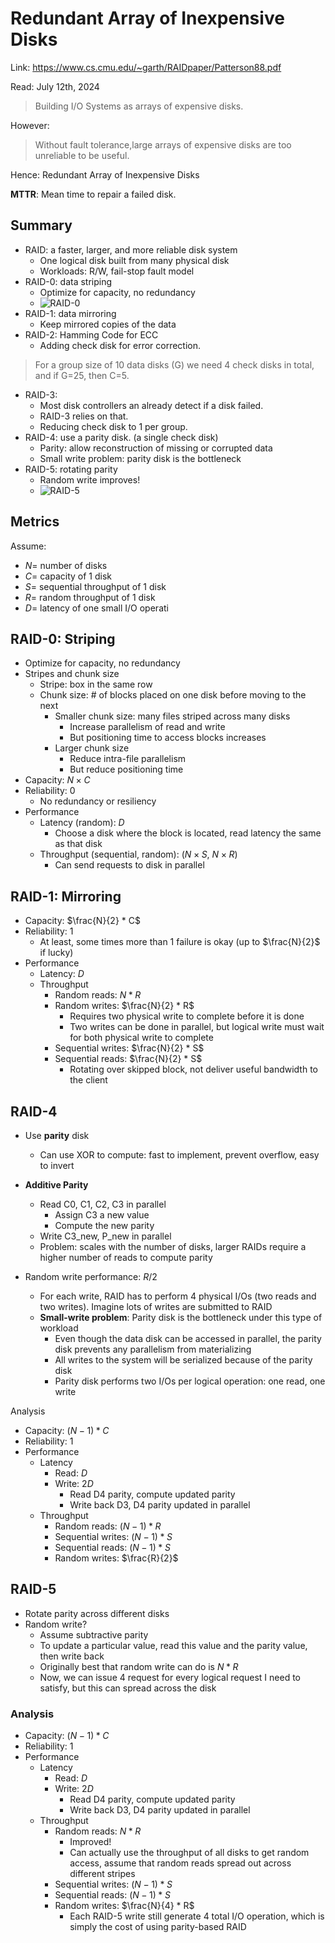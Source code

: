 # Redundant Array of Inexpensive Disks

Link: https://www.cs.cmu.edu/~garth/RAIDpaper/Patterson88.pdf

Read: July 12th, 2024

> Building I/O Systems as arrays of expensive disks. 

However:
> Without fault tolerance,large arrays of expensive disks are too unreliable to be useful.

Hence: Redundant Array of Inexpensive Disks

**MTTR**: Mean time to repair a failed disk. 

## Summary 
- RAID: a faster, larger, and more reliable disk system
    - One logical disk built from many physical disk
    - Workloads: R/W, fail-stop fault model
- RAID-0: data striping
    - Optimize for capacity, no redundancy
    - ![RAID-0](https://www.stationx.net/wp-content/uploads/2024/02/RAID-0-vs-RAID-1.png)
- RAID-1: data mirroring
    - Keep mirrored copies of the data
- RAID-2: Hamming Code for ECC
  - Adding check disk for error correction.
> For a group size of 10 data disks (G) we need 4 check disks in total, and if G=25, then C=5. 
- RAID-3: 
  - Most disk controllers an already detect if a disk failed. 
  - RAID-3 relies on that. 
  - Reducing check disk to 1 per group. 
- RAID-4: use a parity disk. (a single check disk)
    - Parity: allow reconstruction of missing or corrupted data
    - Small write problem: parity disk is the bottleneck
- RAID-5: rotating parity
    - Random write improves!
    - ![RAID-5](https://www.stationx.net/wp-content/uploads/2024/02/What-is-RAID-5.png)


## Metrics

Assume:

- $N =$  number of disks
- $C =$  capacity of 1 disk
- $S =$  sequential throughput of 1 disk
- $R =$  random throughput of 1 disk
- $D =$  latency of one small I/O operati

## RAID-0: Striping

  - Optimize for capacity, no redundancy
  - Stripes and chunk size
      - Stripe: box in the same row
      - Chunk size: # of blocks placed on one disk before moving to the next
          - Smaller chunk size: many files striped across many disks
              - Increase parallelism of read and write
              - But positioning time to access blocks increases
          - Larger chunk size
              - Reduce intra-file parallelism
              - But reduce positioning time
  - Capacity: $N \times C$
  - Reliability: $0$
      - No redundancy or resiliency
  - Performance
      - Latency (random): $D$
          - Choose a disk where the block is located, read latency the same as that disk
      - Throughput (sequential, random): ($N \times S$, $N \times R$)
          - Can send requests to disk in parallel

## RAID-1: Mirroring 

- Capacity: $\frac{N}{2} * C$
- Reliability: $1$
    - At least, some times more than 1 failure is okay (up to $\frac{N}{2}$ if lucky)
- Performance
    - Latency: $D$
    - Throughput
        - Random reads: $N * R$
        - Random writes: $\frac{N}{2} * R$
            - Requires two physical write to complete before it is done
            - Two writes can be done in parallel, but logical write must wait for both physical write to complete
        - Sequential writes: $\frac{N}{2} * S$
        - Sequential reads: $\frac{N}{2} * S$
            - Rotating over skipped block, not deliver useful bandwidth to the client

## RAID-4
- Use **parity** disk
    - Can use XOR to compute: fast to implement, prevent overflow, easy to invert

- **Additive Parity**
    - Read C0, C1, C2, C3 in parallel
        - Assign C3 a new value
        - Compute the new parity
    - Write C3_new, P_new in parallel
    - Problem: scales with the number of disks, larger RAIDs require a higher number of reads to compute parity

- Random write performance: $R/ 2$
    - For each write, RAID has to perform 4 physical I/Os (two reads and two writes). Imagine lots of writes are submitted to RAID
    - **Small-write problem**: Parity disk is the bottleneck under this type of workload
        - Even though the data disk can be accessed in parallel, the parity disk prevents any parallelism from materializing
        - All writes to the system will be serialized because of the parity disk
        - Parity disk performs two I/Os per logical operation: one read, one write

Analysis

- Capacity: $(N-1) * C$
- Reliability: $1$
- Performance
    - Latency
        - Read: $D$
        - Write: $2D$
            - Read D4 parity, compute updated parity
            - Write back D3, D4 parity updated in parallel
    - Throughput
        - Random reads: $(N-1)*R$
        - Sequential writes: $(N-1) * S$
        - Sequential reads: $(N-1) * S$
        - Random writes: $\frac{R}{2}$

## RAID-5

- Rotate parity across different disks
- Random write?
    - Assume subtractive parity
    - To update a particular value, read this value and the parity value, then write back
    - Originally best that random write can do is $N * R$
    - Now, we can issue 4 request for every logical request I need to satisfy, but this can spread across the disk

### Analysis

- Capacity: $(N-1) * C$
- Reliability: $1$
- Performance
    - Latency
        - Read: $D$
        - Write: $2D$
            - Read D4 parity, compute updated parity
            - Write back D3, D4 parity updated in parallel
    - Throughput
        - Random reads: $N * R$
            - Improved!
            - Can actually use the throughput of all disks to get random access, assume that random reads spread out across different stripes
        - Sequential writes: $(N-1) * S$
        - Sequential reads: $(N-1) * S$
        - Random writes: $\frac{N}{4} * R$
            - Each RAID-5 write still generate 4 total I/O operation, which is simply the cost of using parity-based RAID
